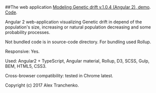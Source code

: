 ##The web application [Modeling Genetic drift v.1.0.4 (Angular 2), demo]( https://sash-ua.github.io/todo-gendrift-last/ ). [Code]( https://github.com/sash-ua/todo-gendrift-last ).
 
Angular 2 web-application visualizing Genetic drift in depend of the population's size, increasing or natural population decreasing and some probability processes.

Not bundled code is in source-code directory. For bundling used Rollup.

Responsive: Yes.

Used:  Angular2 + TypeScript, Angular material, Rollup, D3, SCSS, Gulp, BEM, HTML5, CSS3.

Cross-browser compatibility: tested in Chrome latest.


Copyright (c) 2017 Alex Tranchenko.
